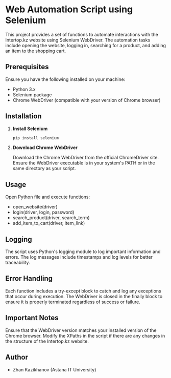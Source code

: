 # Web Automation Script using Selenium

This project provides a set of functions to automate interactions with the Intertop.kz website using Selenium WebDriver. The automation tasks include opening the website, logging in, searching for a product, and adding an item to the shopping cart.

## Prerequisites

Ensure you have the following installed on your machine:

- Python 3.x
- Selenium package
- Chrome WebDriver (compatible with your version of Chrome browser)

## Installation

1. **Install Selenium**

   ```bash
   pip install selenium

2. **Download Chrome WebDriver**

   Download the Chrome WebDriver from the official ChromeDriver site.
   Ensure the WebDriver executable is in your system's PATH or in the same directory as your script.

## Usage
Open Python file and execute functions:
- open_website(driver)
- login(driver, login, password)
- search_product(driver, search_term)
- add_item_to_cart(driver, item_link)

## Logging
The script uses Python's logging module to log important information and errors. The log messages include timestamps and log levels for better traceability.

## Error Handling
Each function includes a try-except block to catch and log any exceptions that occur during execution. The WebDriver is closed in the finally block to ensure it is properly terminated regardless of success or failure.

## Important Notes
Ensure that the WebDriver version matches your installed version of the Chrome browser.
Modify the XPaths in the script if there are any changes in the structure of the Intertop.kz website.

## Author
- Zhan Kazikhanov (Astana IT University)
